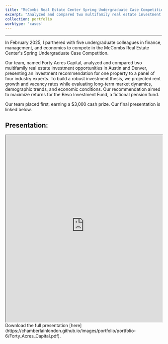 ```yaml
---
title: "McCombs Real Estate Center Spring Undergraduate Case Competition (2025)"
excerpt: "Analyzed and compared two multifamily real estate investment opportunities in Austin and Denver."
collection: portfolio
worktype: 'cases'
---
```

------

In February 2025, I partnered with five undergraduate colleagues in finance, management, and economics to compete in the McCombs Real Estate Center's Spring Undergraduate Case Competition. 

Our team, named Forty Acres Capital, analyzed and compared two multifamily real estate investment opportunities in Austin and Denver, presenting an investment recommendation for one property to a panel of four industry experts. To build a robust investment thesis, we projected rent growth and vacancy rates while evaluating long-term market dynamics, demographic trends, and economic conditions. Our recommendation aimed to maximize returns for the Bevo Investment Fund, a fictional pension fund.

Our team placed first, earning a $3,000 cash prize. Our final presentation is linked below.

## Presentation:

<iframe
      src="https://chamberlainlondon.github.io/images/portfolio/portfolio-6/Forty_Acres_Capital.pdf"
      width="100%"
      height="600px"
></iframe>

<br>
Download the full presentation [here](https://chamberlainlondon.github.io/images/portfolio/portfolio-6/Forty_Acres_Capital.pdf).

